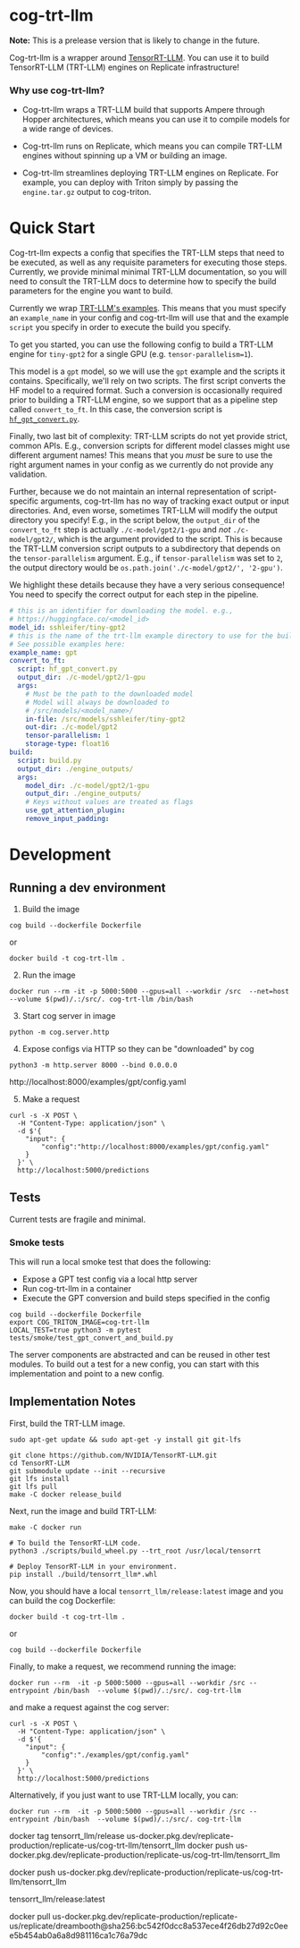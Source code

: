 # cog-trt-llm

**Note:** This is a prelease version that is likely to change in the future.

Cog-trt-llm is a wrapper around [TensorRT-LLM](https://github.com/NVIDIA/TensorRT-LLM/tree/release/0.5.0). You can use it to build TensorRT-LLM (TRT-LLM) engines on Replicate infrastructure! 


### Why use cog-trt-llm?

* Cog-trt-llm wraps a TRT-LLM build that supports Ampere through Hopper architectures, which means you can use it to compile models for a wide range of devices.

* Cog-trt-llm runs on Replicate, which means you can compile TRT-LLM engines without spinning up a VM or building an image. 

* Cog-trt-llm streamlines deploying TRT-LLM engines on Replicate. For example, you can deploy with Triton simply by passing the `engine.tar.gz` output to cog-triton.

# Quick Start

Cog-trt-llm expects a config that specifies the TRT-LLM steps that need to be executed, as well as any requisite parameters for executing those steps. Currently, we provide minimal minimal TRT-LLM documentation, so you will need to consult the TRT-LLM docs to determine how to specify the build parameters for the engine you want to build. 

Currently we wrap [TRT-LLM's examples](https://github.com/NVIDIA/TensorRT-LLM/tree/main/examples). This means that you must specify an `example_name` in your config and cog-trt-llm will use that and the example `script` you specify in order to execute the build you specify.

To get you started, you can use the following config to build a TRT-LLM engine for `tiny-gpt2` for a single GPU (e.g. `tensor-parallelism=1`).

This model is a `gpt` model, so we will use the `gpt` example and the scripts it contains. Specifically, we'll rely on two scripts. The first script converts the HF model to a required format. Such a conversion is occasionally required prior to building a TRT-LLM engine, so we support that as a pipeline step called `convert_to_ft`. In this case, the conversion script is [`hf_gpt_convert.py`](https://github.com/NVIDIA/TensorRT-LLM/blob/main/examples/gpt/hf_gpt_convert.py).

Finally, two last bit of complexity: TRT-LLM scripts do not yet provide strict, common APIs. E.g., conversion scripts for different model classes might use different argument names! This means that you _must_ be sure to use the right argument names in your config as we currently do not provide any validation. 

Further, because we do not maintain an internal representation of script-specific arguments, cog-trt-llm has no way of tracking exact output or input directories. And, even worse, sometimes TRT-LLM will modify the output directory you specify! E.g., in the script below, the `output_dir` of the `convert_to_ft` step is actually `./c-model/gpt2/1-gpu` and _not_ `./c-model/gpt2/`, which is the argument provided to the script. This is because the TRT-LLM conversion script outputs to a subdirectory that depends on the `tensor-parallelism` argument. E.g., if `tensor-parallelism` was set to `2`, the output directory would be `os.path.join('./c-model/gpt2/', '2-gpu')`. 

We highlight these details because they have a very serious consequence! You need to specify the correct output for each step in the pipeline. 

```yaml
# this is an identifier for downloading the model. e.g., 
# https://huggingface.co/<model_id>
model_id: sshleifer/tiny-gpt2
# this is the name of the trt-llm example directory to use for the build
# See possible examples here: 
example_name: gpt
convert_to_ft:
  script: hf_gpt_convert.py
  output_dir: ./c-model/gpt2/1-gpu
  args:
    # Must be the path to the downloaded model
    # Model will always be downloaded to
    # /src/models/<model_name>/
    in-file: /src/models/sshleifer/tiny-gpt2
    out-dir: ./c-model/gpt2
    tensor-parallelism: 1
    storage-type: float16
build:
  script: build.py
  output_dir: ./engine_outputs/
  args:
    model_dir: ./c-model/gpt2/1-gpu
    output_dir: ./engine_outputs/
    # Keys without values are treated as flags
    use_gpt_attention_plugin: 
    remove_input_padding: 
```

# Development

## Running a dev environment

1. Build the image

```
cog build --dockerfile Dockerfile
```
or
```
docker build -t cog-trt-llm .
```

2. Run the image

```
docker run --rm -it -p 5000:5000 --gpus=all --workdir /src  --net=host --volume $(pwd)/.:/src/. cog-trt-llm /bin/bash
```
3. Start cog server in image

```
python -m cog.server.http
```

4. Expose configs via HTTP so they can be "downloaded" by cog

```
python3 -m http.server 8000 --bind 0.0.0.0
``` 

http://localhost:8000/examples/gpt/config.yaml

5. Make a request

```
curl -s -X POST \
  -H "Content-Type: application/json" \
  -d $'{
    "input": {
        "config":"http://localhost:8000/examples/gpt/config.yaml"
    }
  }' \
  http://localhost:5000/predictions

```

## Tests 

Current tests are fragile and minimal.


### Smoke tests

This will run a local smoke test that does the following:
* Expose a GPT test config via a local http server
* Run cog-trt-llm in a container
* Execute the GPT conversion and build steps specified in the config

```
cog build --dockerfile Dockerfile
export COG_TRITON_IMAGE=cog-trt-llm
LOCAL_TEST=true python3 -m pytest tests/smoke/test_gpt_convert_and_build.py
```

The server components are abstracted and can be reused in other test modules. To build out a test for a new config, you can start with this implementation and point to a new config.

## Implementation Notes

First, build the TRT-LLM image.

```
sudo apt-get update && sudo apt-get -y install git git-lfs

git clone https://github.com/NVIDIA/TensorRT-LLM.git
cd TensorRT-LLM
git submodule update --init --recursive
git lfs install
git lfs pull
make -C docker release_build
```

Next, run the image and build TRT-LLM:

```
make -C docker run

# To build the TensorRT-LLM code.
python3 ./scripts/build_wheel.py --trt_root /usr/local/tensorrt

# Deploy TensorRT-LLM in your environment.
pip install ./build/tensorrt_llm*.whl
```

Now, you should have a local `tensorrt_llm/release:latest` image and you can build the cog Dockerfile:

```
docker build -t cog-trt-llm .
```
or
```
cog build --dockerfile Dockerfile
```


Finally, to make a request, we recommend running the image:
```
docker run --rm  -it -p 5000:5000 --gpus=all --workdir /src --entrypoint /bin/bash  --volume $(pwd)/.:/src/. cog-trt-llm
```

and make a request against the cog server:

```
curl -s -X POST \
  -H "Content-Type: application/json" \
  -d $'{
    "input": {
        "config":"./examples/gpt/config.yaml"
    }
  }' \
  http://localhost:5000/predictions
```
 
Alternatively, if you just want to use TRT-LLM locally, you can:

```
docker run --rm  -it -p 5000:5000 --gpus=all --workdir /src --entrypoint /bin/bash  --volume $(pwd)/.:/src/. cog-trt-llm
```





docker tag tensorrt_llm/release us-docker.pkg.dev/replicate-production/replicate-us/cog-trt-llm/tensorrt_llm
docker push us-docker.pkg.dev/replicate-production/replicate-us/cog-trt-llm/tensorrt_llm


docker push us-docker.pkg.dev/replicate-production/replicate-us/cog-trt-llm/tensorrt_llm



tensorrt_llm/release:latest

docker pull us-docker.pkg.dev/replicate-production/replicate-us/replicate/dreambooth@sha256:bc542f0dcc8a537ece4f26db27d92c0eee5b454ab0a6a8d981116ca1c76a79dc